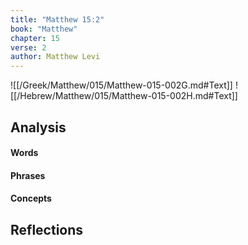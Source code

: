 ```yaml
---
title: "Matthew 15:2"
book: "Matthew"
chapter: 15
verse: 2
author: Matthew Levi
---
```

![[/Greek/Matthew/015/Matthew-015-002G.md#Text]]
![[/Hebrew/Matthew/015/Matthew-015-002H.md#Text]]

## Analysis

#### Words

#### Phrases

#### Concepts

## Reflections
